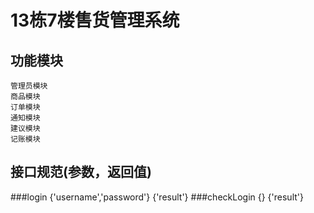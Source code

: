 13栋7楼售货管理系统
====================================

功能模块
------------------------------------
	管理员模块
	商品模块
	订单模块
	通知模块
	建议模块
	记账模块

接口规范(参数，返回值)
--------
###login
	{'username','password'} {'result'}
###checkLogin
	{} {'result'}

